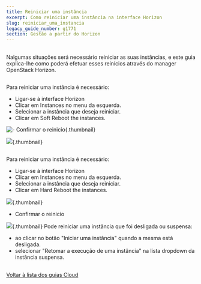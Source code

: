 ```yaml
---
title: Reiniciar uma instância
excerpt: Como reiniciar uma instância na interface Horizon
slug: reiniciar_uma_instancia
legacy_guide_number: g1771
section: Gestão a partir do Horizon
---
```



## 
Nalgumas situações será necessário reiniciar as suas instâncias, e este guia explica-lhe como poderá efetuar esses reinícios através do manager OpenStack Horizon.


## 
Para reiniciar uma instância é necessário:


- Ligar-se à interface Horizon
- Clicar em Instances no menu da esquerda.
- Selecionar a instância que deseja reiniciar.
- Clicar em Soft Reboot the instances.



![- Confirmar o reinicio](images/img_2619.jpg){.thumbnail}

![](images/img_2620.jpg){.thumbnail}


## 
Para reiniciar uma instância é necessário:


- Ligar-se à interface Horizon
- Clicar em Instances no menu da esquerda.
- Selecionar a instância que deseja reiniciar.
- Clicar em Hard Reboot the instances.



![](images/img_2621.jpg){.thumbnail}

- Confirmar o reinicio



![](images/img_2622.jpg){.thumbnail}
Pode reiniciar uma instância que foi desligada ou suspensa:

- ao clicar no botão "Iniciar uma instância" quando a mesma está desligada.
- selecionar "Retomar a execução de uma instância" na lista dropdown da instância suspensa.




## 
[Voltar à lista dos guias Cloud]({legacy}1785)

